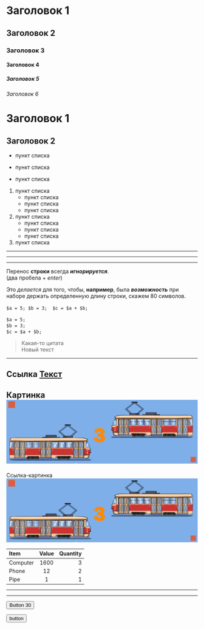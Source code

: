 # Заголовок 1
## Заголовок 2
### Заголовок 3
#### Заголовок 4
##### Заголовок 5
###### Заголовок 6 

Заголовок 1
= 

Заголовок 2 
-

* пункт списка 
- пункт списка 
+ пункт списка 

1. пункт списка
   * пункт списка 
   - пункт списка
   + пункт списка  
2. пункт списка
   * пункт списка 
   * пункт списка 
   * пункт списка 
3. пункт списка 

*** 
---
___

Перенос **строки** всегда ***игнорируется***.  
(два пробела + *enter*)  

Это _делается_ для того, чтобы, __например__, была ___возможность___ при наборе держать определенную длину строки, скажем 80 символов.

`
$a = 5;
$b = 3; 
$c = $a + $b; 
`

```
$a = 5;
$b = 3; 
$c = $a + $b; 
```
>Какая-то цитата  
Новый текст
---
Ссылка
[Текст](http://google.com) 
---
Картинка
![описание картинки](img/113.jpg)
---

Ссылка-картинка 
[![описание картинки](img/113.jpg)](http://google.com) 

Item     | Value  | Quantity
:--------|:------:|--------:
Computer |1600    |3
Phone    |12      |2
Pipe     |1       |1

___
___


<link rel="stylesheet" href="style.css"/>
<button class="button-30" role="button">Button 30</button>

<button type="button" class="button-30"> button </button>
